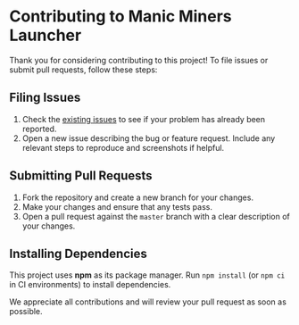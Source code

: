 # Contributing to Manic Miners Launcher

Thank you for considering contributing to this project! To file issues or submit pull requests, follow these steps:

## Filing Issues

1. Check the [existing issues](https://github.com/Wal33D/manic-miners-launcher/issues) to see if your problem has already been reported.
2. Open a new issue describing the bug or feature request. Include any relevant steps to reproduce and screenshots if helpful.

## Submitting Pull Requests

1. Fork the repository and create a new branch for your changes.
2. Make your changes and ensure that any tests pass.
3. Open a pull request against the `master` branch with a clear description of your changes.

## Installing Dependencies

This project uses **npm** as its package manager. Run `npm install` (or `npm ci` in CI environments) to install dependencies.

We appreciate all contributions and will review your pull request as soon as possible.
